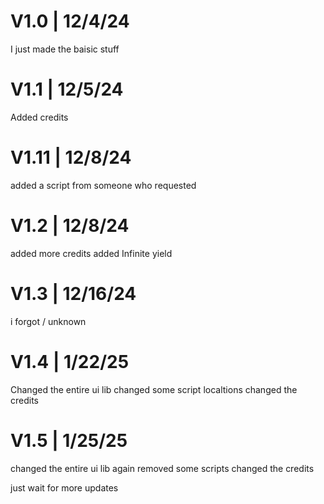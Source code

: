 # V1.0 | 12/4/24
  I just made the baisic stuff

# V1.1 | 12/5/24
  Added credits

# V1.11 | 12/8/24
  added a script from someone who requested

# V1.2 | 12/8/24
  added more credits
  added Infinite yield

# V1.3 | 12/16/24
  i forgot / unknown

# V1.4 | 1/22/25
  Changed the entire ui lib
  changed some script localtions
  changed the credits

# V1.5 | 1/25/25
  changed the entire ui lib again
  removed some scripts
  changed the credits

just wait for more updates
